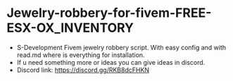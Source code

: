 # Jewelry-robbery-for-fivem-FREE-ESX-OX_INVENTORY
- S-Development Fivem jewelry robbery script. With easy config and with read.md where is everything for installation.
- If u need something more or ideas you can give ideas in discord.
- Discord link: https://discord.gg/RKB8dcFHKN
